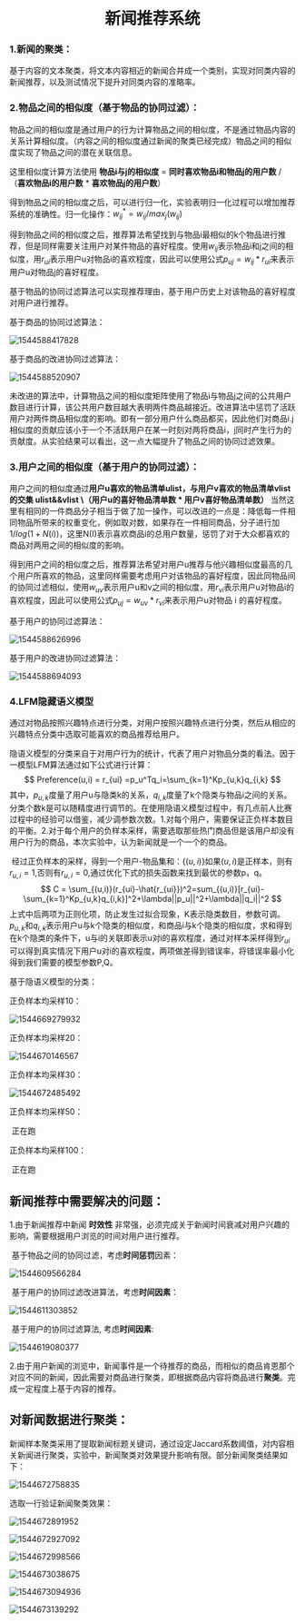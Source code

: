 <center><h1>新闻推荐系统</h1></center>

### 1.新闻的聚类：

​	基于内容的文本聚类，将文本内容相近的新闻合并成一个类别，实现对同类内容的新闻推荐，以及测试情况下提升对同类内容的准略率。

### 2.物品之间的相似度（基于物品的协同过滤）：

物品之间的相似度是通过用户的行为计算物品之间的相似度，不是通过物品内容的关系计算相似度。（内容之间的相似度通过新闻的聚类已经完成）物品之间的相似度实现了物品之间的潜在关联信息。

这里相似度计算方法使用    **物品i与j的相似度** = **同时喜欢物品i和物品j的用户数** / （**喜欢物品i的用户数** * **喜欢物品j的用户数**）

得到物品之间的相似度之后，可以进行归一化，实验表明归一化过程可以增加推荐系统的准确性。归一化操作：$w^*_{ij} = w_{ij}/max_j(w_{ij})$

得到物品之间的相似度之后，推荐算法希望找到与物品i最相似的k个物品进行推荐，但是同样需要关注用户对某件物品的喜好程度。使用$w_{ij}$表示物品i和j之间的相似度，用$r_{ui}$表示用户u对物品i的喜欢程度，因此可以使用公式$p_{uj} = w_{ij}*r_{ui}$来表示用户u对物品j的喜好程度。

基于物品的协同过滤算法可以实现推荐理由，基于用户历史上对该物品的喜好程度对用户进行推荐。

基于商品的协同过滤算法：

![1544588417828](C:\Users\54215\AppData\Roaming\Typora\typora-user-images\1544588417828.png)

基于商品的改进协同过滤算法：

![1544588520907](C:\Users\54215\AppData\Roaming\Typora\typora-user-images\1544588520907.png)

​	未改进的算法中，计算物品之间的相似度矩阵使用了物品i与物品j之间的公共用户数目进行计算，该公共用户数目越大表明两件商品越接近。改进算法中惩罚了活跃用户对两件商品相似度的影响。即有一部分用户什么商品都买，因此他们对商品i.j相似度的贡献应该小于一个不活跃用户在某一时刻对两将商品i，j同时产生行为的贡献度。从实验结果可以看出，这一点大幅提升了物品之间的协同过滤效果。

### 3.用户之间的相似度（基于用户的协同过滤）：

用户之间的相似度通过**用户u喜欢的物品清单ulist，与用户v喜欢的物品清单vlist的交集  ulist&&vlist  \（用户u的喜好物品清单数 * 用户v喜好物品清单数）**   当然这里有相同的一件商品分子相当于做了加一操作，可以改进的一点是：降低每一件相同物品所带来的权重变化，例如取对数，如果存在一件相同商品，分子进行加$1/log(1+N(i))$，这里N(I)表示喜欢商品i的总用户数量，惩罚了对于大众都喜欢的商品对两用之间的相似度的影响。

得到用户之间的相似度之后，推荐算法希望对用户u推荐与他兴趣相似度最高的几个用户所喜欢的物品，这里同样需要考虑用户对该物品的喜好程度，因此同物品间的协同过滤相似，使用$w_{uv}$表示用户u和v之间的相似度，用$r_{vi}$表示用户u对物品i的喜欢程度，因此可以使用公式$p_{uj} = w_{uv}*r_{vi}$来表示用户u对物品 i 的喜好程度。

基于用户的协同过滤算法：

![1544588626996](C:\Users\54215\AppData\Roaming\Typora\typora-user-images\1544588626996.png)

基于用户的改进协同过滤算法：

![1544588694093](C:\Users\54215\AppData\Roaming\Typora\typora-user-images\1544588694093.png)



### 4.LFM隐藏语义模型

​	通过对物品按照兴趣特点进行分类，对用户按照兴趣特点进行分类，然后从相应的兴趣特点分类中选取可能喜欢的商品推荐给用户。

​	隐语义模型的分类来自于对用户行为的统计，代表了用户对物品分类的看法。因于一模型LFM算法通过如下公式进行计算：
$$
Preference(u,i) = r_{ui} =p_u^Tq_i=\sum_{k=1}^Kp_{u,k}q_{i,k}
$$
其中，$p_{u,k}$度量了用户u与隐类k的关系，$q_{i,k}$度量了k个隐类与物品i之间的关系。分类个数k是可以随精度进行调节的。在使用隐语义模型过程中，有几点前人比赛过程中的经验可以借鉴，减少调参数次数。1.对每个用户，需要保证正负样本数目的平衡。2.对于每个用户的负样本采样，需要选取那些热门商品但是该用户却没有用户行为的商品，本次实验中，认为新闻就是一个一个的商品。

​	经过正负样本的采样，得到一个用户-物品集和：$\{(u,i)\}$如果$(u,i)$是正样本，则有$r_{u,i}=1$,否则有$r_{u,i}=0$,通过优化下式的损失函数来找到最优的参数p，q。
$$
C = \sum_{(u,i)}(r_{ui}-\hat{r_{ui}})^2=sum_{(u,i)}[r_{ui}-\sum_{k=1}^Kp_{u,k}q_{i,k}]^2+\lambda||p_u||^2+\lambda||q_i||^2
$$
上式中后两项为正则化项，防止发生过拟合现象，K表示隐类数目，参数可调。$p_{u,k}$和$q_{i,k}$表示用户u与k个隐类的相似度，和商品i与k个隐类的相似度，求和得到在k个隐类的条件下，u与i的关联即表示u对i的喜欢程度，通过对样本采样得到$r_{ui}$可以得到真实情况下用户u对i的喜欢程度，两项做差得到错误率，将错误率最小化得到我们需要的模型参数P,Q。

基于隐语义模型的分类：

正负样本均采样10：

![1544669279932](C:\Users\54215\AppData\Roaming\Typora\typora-user-images\1544669279932.png)

正负样本均采样20：

![1544670146567](C:\Users\54215\AppData\Roaming\Typora\typora-user-images\1544670146567.png)

正负样本均采样30：

![1544672485492](C:\Users\54215\AppData\Roaming\Typora\typora-user-images\1544672485492.png)

正负样本均采样50：

​		正在跑

正负样本均采样100：

​		正在跑



## 新闻推荐中需要解决的问题：

1.由于新闻推荐中新闻 **时效性** 非常强，必须完成关于新闻时间衰减对用户兴趣的影响，需要根据用户浏览的时间对用户进行推荐。

​	基于物品之间的协同过滤，考虑**时间惩罚**因素：

![1544609566284](C:\Users\54215\AppData\Roaming\Typora\typora-user-images\1544609566284.png)

​	基于用户的协同过滤改进算法，考虑**时间因素**：

![1544611303852](C:\Users\54215\AppData\Roaming\Typora\typora-user-images\1544611303852.png)

​	基于用户的协同过滤算法, 考虑**时间因素**:

![1544619080377](C:\Users\54215\AppData\Roaming\Typora\typora-user-images\1544619080377.png)

2.由于用户新闻的浏览中，新闻事件是一个待推荐的商品，而相似的商品肯恩那个对应不同的新闻，因此需要对商品进行聚类，即根据商品内容将商品进行**聚类**。完成一定程度上基于内容的推荐。



## 对新闻数据进行聚类：

​	新闻样本聚类采用了提取新闻标题关键词，通过设定Jaccard系数阈值，对内容相关新闻进行聚类，实验中，新闻聚类对效果提升影响有限。部分新闻聚类结果如下：

![1544672758835](C:\Users\54215\AppData\Roaming\Typora\typora-user-images\1544672758835.png)

选取一行验证新闻聚类效果：

![1544672891952](C:\Users\54215\AppData\Roaming\Typora\typora-user-images\1544672891952.png)

![1544672927092](C:\Users\54215\AppData\Roaming\Typora\typora-user-images\1544672927092.png)

![1544672998566](C:\Users\54215\AppData\Roaming\Typora\typora-user-images\1544672998566.png)

![1544673038675](C:\Users\54215\AppData\Roaming\Typora\typora-user-images\1544673038675.png)

![1544673094936](C:\Users\54215\AppData\Roaming\Typora\typora-user-images\1544673094936.png)

![1544673139292](C:\Users\54215\AppData\Roaming\Typora\typora-user-images\1544673139292.png)

## 



